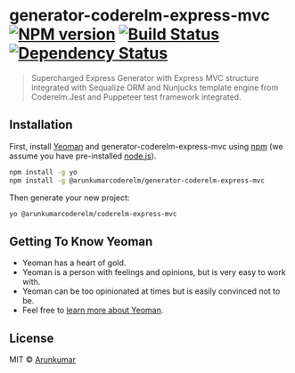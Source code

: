 # generator-coderelm-express-mvc [![NPM version][npm-image]][npm-url] [![Build Status][travis-image]][travis-url] [![Dependency Status][daviddm-image]][daviddm-url]
> Supercharged Express Generator with Express MVC structure integrated with Sequalize ORM and Nunjucks template engine from Coderelm.Jest and Puppeteer test framework integrated.

## Installation

First, install [Yeoman](http://yeoman.io) and generator-coderelm-express-mvc using [npm](https://www.npmjs.com/) (we assume you have pre-installed [node.js](https://nodejs.org/)).

```bash
npm install -g yo
npm install -g @arunkumarcoderelm/generator-coderelm-express-mvc
```

Then generate your new project:

```bash
yo @arunkumarcoderelm/coderelm-express-mvc
```

## Getting To Know Yeoman

 * Yeoman has a heart of gold.
 * Yeoman is a person with feelings and opinions, but is very easy to work with.
 * Yeoman can be too opinionated at times but is easily convinced not to be.
 * Feel free to [learn more about Yeoman](http://yeoman.io/).

## License

MIT © [Arunkumar](https://github.com/Arunkumarcs/generator-coderelm-express-mvc)


[npm-image]: https://badge.fury.io/js/generator-coderelm-express-mvc.svg
[npm-url]: https://npmjs.org/package/generator-coderelm-express-mvc
[travis-image]: https://travis-ci.org/arunkumarcs/generator-coderelm-express-mvc.svg?branch=master
[travis-url]: https://travis-ci.org/arunkumarcs/generator-coderelm-express-mvc
[daviddm-image]: https://david-dm.org/arunkumarcs/generator-coderelm-express-mvc.svg?theme=shields.io
[daviddm-url]: https://david-dm.org/arunkumarcs/generator-coderelm-express-mvc

